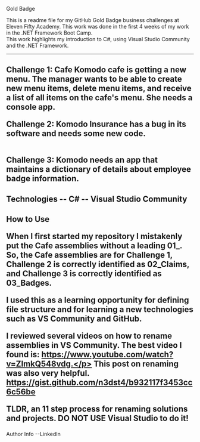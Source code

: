 Gold Badge

This is a readme file for my GitHub Gold Badge business challenges at Eleven Fifty Academy.
This work was done in the first 4 weeks of my work in the .NET Framework Boot Camp.  
This work highlights my introduction to C#, using Visual Studio Community and the .NET Framework.

----------------------------------------------------------------------------------------------
Challenge 1: Cafe Komodo cafe is getting a new menu. The manager wants to be able to create new menu items, delete menu items, and receive a list of all items on the cafe's menu. She needs a console app.</p>
Challenge 2: Komodo Insurance has a bug in its software and needs some new code.</p>  
Challenge 3: Komodo needs an app that maintains a dictionary of details about employee badge information.</p>
----------------------------------------------------------------------------------------------
Technologies
-- C#
-- Visual Studio Community
-----------------------------------------------------------------------------------------------
How to Use</p>
When I first started my repository I mistakenly put the Cafe assemblies without a leading 01_.  So, the Cafe assemblies are for Challenge 1,  Challenge 2 is correctly identified as 02_Claims, and Challenge 3 is correctly identified as 03_Badges.</p>
I used this as a learning opportunity for defining file structure and for learning a new technologies such as VS Community and GitHub.</p>
I reviewed several videos on how to rename assemblies in VS Community.  The best video I found is: https://www.youtube.com/watch?v=ZImkQ548vdg.</p>
This post on renaming was also very helpful.  https://gist.github.com/n3dst4/b932117f3453cc6c56be </p>
TLDR, an 11 step process for renaming solutions and projects.  DO NOT USE Visual Studio to do it!</p>
--------------------------------------------------------------------------------------------------------

Author Info
--LinkedIn


